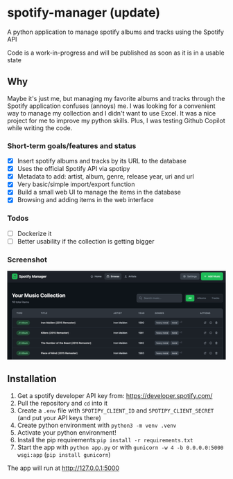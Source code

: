 # spotify-manager (update)

A python application to manage spotify albums and tracks using the Spotify API

Code is a work-in-progress and will be published as soon as it is in a usable state

## Why

Maybe it's just me, but managing my favorite albums and tracks through the Spotify application confuses (annoys) me. I was looking for a convenient way to manage my collection and I didn't want to use Excel. It was a nice project for me to improve my python skills. Plus, I was testing Github Copilot while writing the code.  

### Short-term goals/features and status

- [x] Insert spotify albums and tracks by its URL to the database
- [x] Uses the official Spotify API via spotipy
- [x] Metadata to add: artist, album, genre, release year, uri and url
- [x] Very basic/simple import/export function
- [x] Build a small web UI to manage the items in the database
- [x] Browsing and adding items in the web interface

### Todos

- [ ] Dockerize it
- [ ] Better usability if the collection is getting bigger

### Screenshot

![Screenshot](screenshot.png)

## Installation  

1. Get a spotify developer API key from: <https://developer.spotify.com/>
2. Pull the repository and `cd` into it
3. Create a `.env` file with `SPOTIPY_CLIENT_ID` and `SPOTIPY_CLIENT_SECRET` (and put your API keys there)
4. Create python environment with `python3 -m venv .venv`
5. Activate your python environment!
6. Install the pip requirements:`pip install -r requirements.txt`
7. Start the app with `python app.py` or with `gunicorn -w 4 -b 0.0.0.0:5000 wsgi:app` (`pip install gunicorn`)

The app will run at <http://127.0.0.1:5000>
